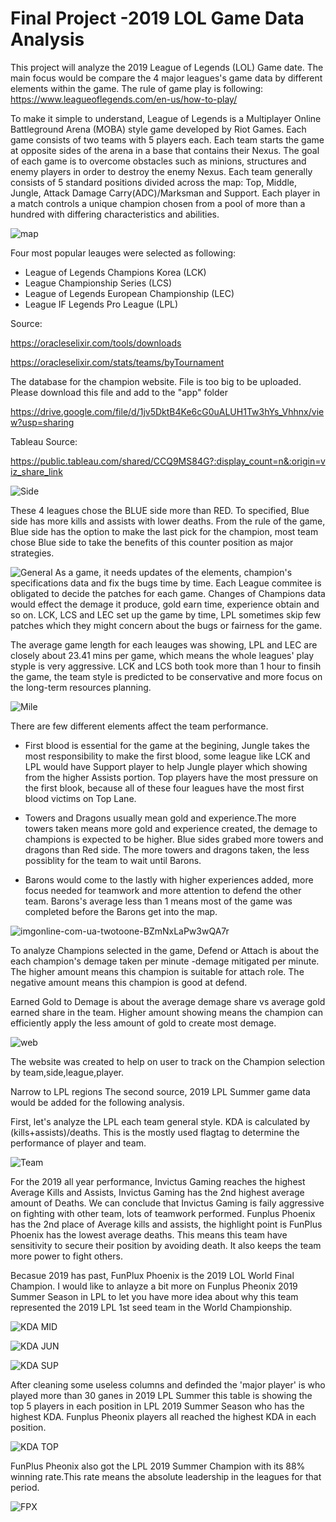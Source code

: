 # Final Project -2019 LOL Game Data Analysis

This project will analyze the 2019 League of Legends (LOL) Game date. The main focus would be compare the 4 major leagues's game data by different elements within the game. The rule of game play is following:
https://www.leagueoflegends.com/en-us/how-to-play/

To make it simple to understand, League of Legends is a Multiplayer Online Battleground Arena (MOBA) style game developed by Riot Games. Each game consists of two teams with 5 players each. Each team starts the game at opposite sides of the arena in a base that contains their Nexus. The goal of each game is to overcome obstacles such as minions, structures and enemy players in order to destroy the enemy Nexus. Each team generally consists of 5 standard positions divided across the map: Top, Middle, Jungle, Attack Damage Carry(ADC)/Marksman and Support. Each player in a match controls a unique champion chosen from a pool of more than a hundred with differing characteristics and abilities.

![map](https://user-images.githubusercontent.com/94014863/164923256-59093240-c0b9-4dd5-8ec6-4d2c8d0433c8.PNG)


Four most popular leauges were selected as following:
- League of Legends Champions Korea (LCK)
- League Championship Series (LCS)
- League of Legends European Championship (LEC)
- League IF Legends Pro League (LPL)


Source: 

https://oracleselixir.com/tools/downloads

https://oracleselixir.com/stats/teams/byTournament

The database for the champion website. File is too big to be uploaded. Please download this file and add to the "app" folder


https://drive.google.com/file/d/1jv5DktB4Ke6cG0uALUH1Tw3hYs_Vhhnx/view?usp=sharing

Tableau Source:

https://public.tableau.com/shared/CCQ9MS84G?:display_count=n&:origin=viz_share_link


![Side](https://user-images.githubusercontent.com/94014863/164930134-3732fd68-693a-4bfe-b140-5a8be4ada993.PNG)

These 4 leagues chose the BLUE side more than RED. To specified, Blue side has more kills and assists with lower deaths. From the rule of the game, Blue side has the option to make the last pick for the champion, most team chose Blue side to take the benefits of this counter position as major strategies. 

![General](https://user-images.githubusercontent.com/94014863/164929656-cc6f0147-b2b5-4659-b4ec-8e6a7b1b0f17.PNG)
As a game, it needs updates of the elements, champion's specifications data and fix the bugs time by time. Each League commitee is obligated to decide the patches for each game. Changes of Champions data would effect the demage it produce, gold earn time, experience obtain and so on. 
LCK, LCS and LEC set up the game by time, LPL sometimes skip few patches which they might concern about the bugs or fairness for the game.

The average game length for each leauges was showing, LPL and LEC are closely about 23.41 mins per game, which means the whole leagues' play styple is very aggressive. 
LCK and LCS both took more than 1 hour to finsih the game, the team style is predicted to be conservative and more focus on the long-term resources planning.

![Mile](https://user-images.githubusercontent.com/94014863/164930361-85ad0337-e2e1-4dc1-9734-1d1b20b0d49c.PNG)

There are few different elements affect the team performance. 
- First blood is essential for the game at the begining, Jungle takes the most responsibility to make the first blood, some league like LCK and LPL would have Support player to help Jungle player which showing from the higher Assists portion. Top players have the most pressure on the first blook, because all of these four leagues have the most first blood victims on Top Lane.

- Towers and Dragons usually mean gold and experience.The more towers taken means more gold and experience created, the demage to champions is expected to be higher. 
Blue sides grabed more towers and dragons than Red side. The more towers and dragons taken, the less possiblity for the team to wait until Barons. 
- Barons would come to the lastly with higher experiences added, more focus needed for teamwork and more attention to defend the other team. Barons's average less than 1 means most of the game was completed before the Barons get into the map. 

![imgonline-com-ua-twotoone-BZmNxLaPw3wQA7r](https://user-images.githubusercontent.com/94014863/164947050-3795fa03-9a70-4bdb-981d-e2fa99c9d2aa.jpg)

To analyze Champions selected in the game, 
Defend or Attach is about the each champion's demage taken per minute -demage mitigated per minute. The higher amount means this champion is suitable for attach role. The negative amount means this champion is good at defend.

Earned Gold to Demage is about the average demage share vs average gold earned share in the team. Higher amount showing means the champion can efficiently apply the less amount of gold to create most demage. 

![web](https://user-images.githubusercontent.com/94014863/165408407-10942073-bcae-4285-b130-64149c30f1b6.PNG)

The website was created to help on user to track on the Champion selection by team,side,league,player. 

Narrow to LPL regions
The second source, 2019 LPL Summer game data would be added for the following analysis.

First, let's analyze the LPL each team general style. KDA is calculated by (kills+assists)/deaths. This is the mostly used flagtag to determine the performance of player and team.

![Team](https://user-images.githubusercontent.com/94014863/164930653-a942c75d-1337-43b7-a12e-38d71d1e987d.PNG)

For the 2019 all year performance, Invictus Gaming reaches the highest Average Kills and Assists, Invictus Gaming has the 2nd highest average amount of Deaths.
We can conclude that Invictus Gaming is faily aggressive on fighting with other team, lots of teamwork performed.
Funplus Phoenix has the 2nd place of Average kills and assists, the highlight point is FunPlus Phoenix has the lowest average deaths. This means this team have sensitivity to secure their position by avoiding death. It also keeps the team more power to fight others.

Becasue 2019 has past, FunPlux Phoenix is the 2019 LOL World Final Champion. I would like to anlayze a bit more on Funplus Pheonix 2019 Summer Season in LPL to let you have more idea about why this team represented the 2019 LPL 1st seed team in the World Championship.


![KDA MID](https://user-images.githubusercontent.com/94014863/164948066-5270d040-b5fe-4d8d-92d9-b868548c8209.PNG)

![KDA JUN](https://user-images.githubusercontent.com/94014863/164948069-7b0f52b2-1de8-4845-8ef3-997f67daa026.PNG)

![KDA SUP](https://user-images.githubusercontent.com/94014863/164948070-5a72b574-17ba-4a6f-a030-86c0f260ab9c.PNG)


After cleaning some useless columns and definded the 'major player' is who played more than 30 ganes in 2019 LPL Summer 
this table is showing the top 5 players in each position in LPL 2019 Summer Season who has the highest KDA. 
Funplus Pheonix players all reached the highest KDA in each position.

![KDA TOP](https://user-images.githubusercontent.com/94014863/164948084-6f18868f-9548-4549-b1bb-e96a695c26e1.PNG)

FunPlus Pheonix also got the LPL 2019 Summer Champion with its 88% winning rate.This rate means the absolute leadership in the leagues for that period.


![FPX](https://user-images.githubusercontent.com/94014863/165407305-6b258f37-cf5d-4fca-80d0-70af42aa0318.PNG)

